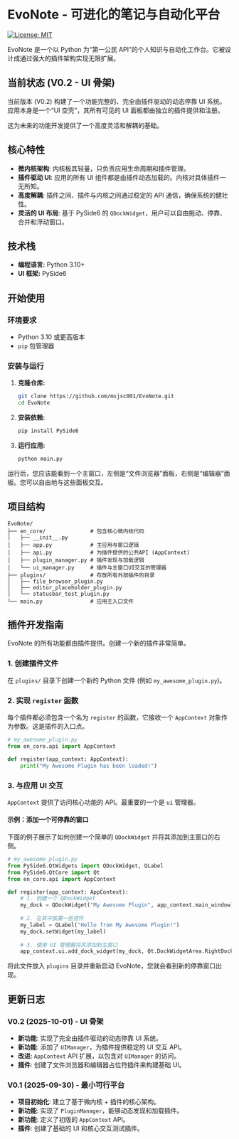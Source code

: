 # EvoNote - 可进化的笔记与自动化平台

[
![License: MIT](https://img.shields.io/badge/License-MIT-yellow.svg)
](https://opensource.org/licenses/MIT)

EvoNote 是一个以 Python 为“第一公民 API”的个人知识与自动化工作台。它被设计成通过强大的插件架构实现无限扩展。

## 当前状态 (V0.2 - UI 骨架)

当前版本 (V0.2) 构建了一个功能完整的、完全由插件驱动的动态停靠 UI 系统。应用本身是一个“UI 空壳”，其所有可见的 UI 面板都由独立的插件提供和注册。

这为未来的功能开发提供了一个高度灵活和解耦的基础。

## 核心特性

- **微内核架构**: 内核极其轻量，只负责应用生命周期和插件管理。
- **插件驱动 UI**: 应用的所有 UI 组件都是由插件动态加载的。内核对具体插件一无所知。
- **高度解耦**: 插件之间、插件与内核之间通过稳定的 API 通信，确保系统的健壮性。
- **灵活的 UI 布局**: 基于 PySide6 的 `QDockWidget`，用户可以自由拖动、停靠、合并和浮动窗口。

## 技术栈

- **编程语言:** Python 3.10+
- **UI 框架:** PySide6

## 开始使用

### 环境要求

- Python 3.10 或更高版本
- `pip` 包管理器

### 安装与运行

1.  **克隆仓库:**
    ```bash
    git clone https://github.com/msjsc001/EvoNote.git
    cd EvoNote
    ```

2.  **安装依赖:**
    ```bash
    pip install PySide6
    ```

3.  **运行应用:**
    ```bash
    python main.py
    ```

运行后，您应该能看到一个主窗口，左侧是“文件浏览器”面板，右侧是“编辑器”面板。您可以自由地与这些面板交互。

## 项目结构

```
EvoNote/
├── en_core/              # 包含核心微内核代码
│   ├── __init__.py
│   ├── app.py            # 主应用与窗口逻辑
│   ├── api.py            # 为插件提供的公共API (AppContext)
│   ├── plugin_manager.py # 插件发现与加载逻辑
│   └── ui_manager.py     # 插件与主窗口UI交互的管理器
├── plugins/              # 存放所有外部插件的目录
│   ├── file_browser_plugin.py
│   ├── editor_placeholder_plugin.py
│   └── statusbar_test_plugin.py
└── main.py               # 应用主入口文件
```

## 插件开发指南

EvoNote 的所有功能都由插件提供。创建一个新的插件非常简单。

### 1. 创建插件文件

在 `plugins/` 目录下创建一个新的 Python 文件 (例如 `my_awesome_plugin.py`)。

### 2. 实现 `register` 函数

每个插件都必须包含一个名为 `register` 的函数，它接收一个 `AppContext` 对象作为参数。这是插件的入口点。

```python
# my_awesome_plugin.py
from en_core.api import AppContext

def register(app_context: AppContext):
    print("My Awesome Plugin has been loaded!")
```

### 3. 与应用 UI 交互

`AppContext` 提供了访问核心功能的 API。最重要的一个是 `ui` 管理器。

#### 示例：添加一个可停靠的窗口

下面的例子展示了如何创建一个简单的 `QDockWidget` 并将其添加到主窗口的右侧。

```python
# my_awesome_plugin.py
from PySide6.QtWidgets import QDockWidget, QLabel
from PySide6.QtCore import Qt
from en_core.api import AppContext

def register(app_context: AppContext):
    # 1. 创建一个 QDockWidget
    my_dock = QDockWidget("My Awesome Plugin", app_context.main_window)
    
    # 2. 在其中放置一些控件
    my_label = QLabel("Hello from My Awesome Plugin!")
    my_dock.setWidget(my_label)
    
    # 3. 使用 UI 管理器将其添加到主窗口
    app_context.ui.add_dock_widget(my_dock, Qt.DockWidgetArea.RightDockWidgetArea)
```

将此文件放入 `plugins` 目录并重新启动 EvoNote，您就会看到新的停靠窗口出现。

## 更新日志

### V0.2 (2025-10-01) - UI 骨架
- **新功能**: 实现了完全由插件驱动的动态停靠 UI 系统。
- **新功能**: 添加了 `UIManager`，为插件提供稳定的 UI 交互 API。
- **改进**: `AppContext` API 扩展，以包含对 `UIManager` 的访问。
- **插件**: 创建了文件浏览器和编辑器占位符插件来构建基础 UI。

### V0.1 (2025-09-30) - 最小可行平台
- **项目初始化**: 建立了基于微内核 + 插件的核心架构。
- **新功能**: 实现了 `PluginManager`，能够动态发现和加载插件。
- **新功能**: 定义了初版的 `AppContext` API。
- **插件**: 创建了基础的 UI 和核心交互测试插件。
